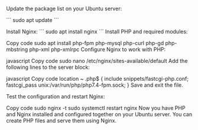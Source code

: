Update the package list on your Ubuntu server:

´´´
sudo apt update
´´´

Install Nginx:
´´´
sudo apt install nginx
´´´
Install PHP and required modules:

Copy code
sudo apt install php-fpm php-mysql php-curl php-gd php-mbstring php-xml php-xmlrpc
Configure Nginx to work with PHP:

javascript
Copy code
sudo nano /etc/nginx/sites-available/default
Add the following lines to the server block:

javascript
Copy code
location ~ \.php$ {
    include snippets/fastcgi-php.conf;
    fastcgi_pass unix:/var/run/php/php7.4-fpm.sock;
}
Save and exit the file.

Test the configuration and restart Nginx:

Copy code
sudo nginx -t
sudo systemctl restart nginx
Now you have PHP and Nginx installed and configured together on your Ubuntu server. You can create PHP files and serve them using Nginx.
